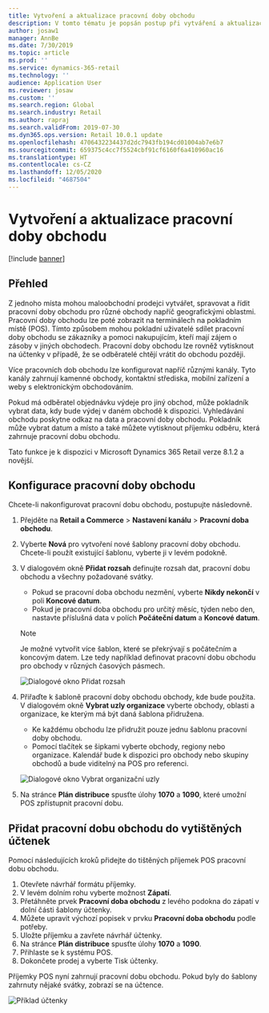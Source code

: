 ```yaml
---
title: Vytvoření a aktualizace pracovní doby obchodu
description: V tomto tématu je popsán postup při vytváření a aktualizaci pracovní doby obchodu v programu Commerce Headquarters.
author: josaw1
manager: AnnBe
ms.date: 7/30/2019
ms.topic: article
ms.prod: ''
ms.service: dynamics-365-retail
ms.technology: ''
audience: Application User
ms.reviewer: josaw
ms.custom: ''
ms.search.region: Global
ms.search.industry: Retail
ms.author: rapraj
ms.search.validFrom: 2019-07-30
ms.dyn365.ops.version: Retail 10.0.1 update
ms.openlocfilehash: 4706432234437d2dc7943fb194cd01004ab7e6b7
ms.sourcegitcommit: 659375c4cc7f5524cbf91cf6160f6a410960ac16
ms.translationtype: HT
ms.contentlocale: cs-CZ
ms.lasthandoff: 12/05/2020
ms.locfileid: "4687504"
---
```

# <a name="create-and-update-store-hours"></a>Vytvoření a aktualizace pracovní doby obchodu

[!include [banner](../../includes/banner.md)]

## <a name="overview"></a>Přehled

Z jednoho místa mohou maloobchodní prodejci vytvářet, spravovat a řídit pracovní doby obchodu pro různé obchody napříč geografickými oblastmi. Pracovní doby obchodu lze poté zobrazit na terminálech na pokladním místě (POS). Tímto způsobem mohou pokladní uživatelé sdílet pracovní doby obchodu se zákazníky a pomoci nakupujícím, kteří mají zájem o zásoby v jiných obchodech. Pracovní doby obchodu lze rovněž vytisknout na účtenky v případě, že se odběratelé chtějí vrátit do obchodu později.

Více pracovních dob obchodu lze konfigurovat napříč různými kanály. Tyto kanály zahrnují kamenné obchody, kontaktní střediska, mobilní zařízení a weby s elektronickým obchodováním.

Pokud má odběratel objednávku výdeje pro jiný obchod, může pokladník vybrat data, kdy bude výdej v daném obchodě k dispozici. Vyhledávání obchodu poskytne odkaz na data a pracovní doby obchodu. Pokladník může vybrat datum a místo a také můžete vytisknout příjemku odběru, která zahrnuje pracovní dobu obchodu.

Tato funkce je k dispozici v Microsoft Dynamics 365 Retail verze 8.1.2 a novější.

## <a name="configure-store-hours"></a>Konfigurace pracovní doby obchodu

Chcete-li nakonfigurovat pracovní dobu obchodu, postupujte následovně.

1. Přejděte na **Retail a Commerce** \> **Nastavení kanálu** \> **Pracovní doba obchodu**.
2. Vyberte **Nová** pro vytvoření nové šablony pracovní doby obchodu. Chcete-li použít existující šablonu, vyberte ji v levém podokně.
3. V dialogovém okně **Přidat rozsah** definujte rozsah dat, pracovní dobu obchodu a všechny požadované svátky.

    - Pokud se pracovní doba obchodu nezmění, vyberte **Nikdy nekončí** v poli **Koncové datum**.
    - Pokud je pracovní doba obchodu pro určitý měsíc, týden nebo den, nastavte příslušná data v polích **Počáteční datum** a **Koncové datum**.

    > [!NOTE]
    > Je možné vytvořit více šablon, které se překrývají s počátečním a koncovým datem. Lze tedy například definovat pracovní dobu obchodu pro obchody v různých časových pásmech.

    ![Dialogové okno Přidat rozsah](../dev-itpro/media/Storehours1.png "Dialogové okno Přidat rozsah")

4. Přiřaďte k šabloně pracovní doby obchodu obchody, kde bude použita. V dialogovém okně **Vybrat uzly organizace** vyberte obchody, oblasti a organizace, ke kterým má být daná šablona přidružena.

    - Ke každému obchodu lze přidružit pouze jednu šablonu pracovní doby obchodu.
    - Pomocí tlačítek se šipkami vyberte obchody, regiony nebo organizace. Kalendář bude k dispozici pro obchody nebo skupiny obchodů a bude viditelný na POS pro referenci.

    ![Dialogové okno Vybrat organizační uzly](../dev-itpro/media/Storehours2.png "Dialogové okno Vybrat organizační uzly")

5. Na stránce **Plán distribuce** spusťte úlohy **1070** a **1090**, které umožní POS zpřístupnit pracovní dobu.

## <a name="add-store-hours-to-printed-receipts"></a>Přidat pracovní dobu obchodu do vytištěných účtenek

Pomocí následujících kroků přidejte do tištěných příjemek POS pracovní dobu obchodu.

1. Otevřete návrhář formátu příjemky.
2. V levém dolním rohu vyberte možnost **Zápatí**.
3. Přetáhněte prvek **Pracovní doba obchodu** z levého podokna do zápatí v dolní části šablony účtenky.
4. Můžete upravit výchozí popisek v prvku **Pracovní doba obchodu** podle potřeby.
5. Uložte příjemku a zavřete návrhář účtenky.
6. Na stránce **Plán distribuce** spusťte úlohy **1070** a **1090**.
7. Přihlaste se k systému POS.
8. Dokončete prodej a vyberte Tisk účtenky.

Příjemky POS nyní zahrnují pracovní dobu obchodu. Pokud byly do šablony zahrnuty nějaké svátky, zobrazí se na účtence.

![Příklad účtenky](../dev-itpro/media/Storehours3.png "Příklad účtenky")
